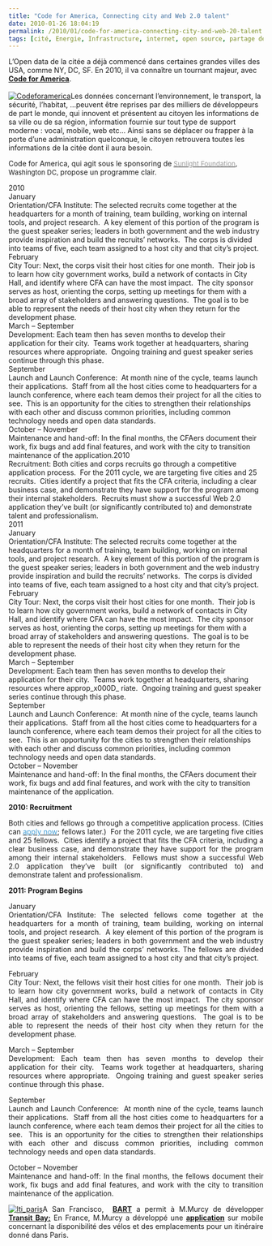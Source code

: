 ```yaml
---
title: "Code for America, Connecting city and Web 2.0 talent"
date: 2010-01-26 18:04:19
permalink: /2010/01/code-for-america-connecting-city-and-web-20-talent.html
tags: [cité, Energie, Infrastructure, internet, open source, partage de données, Service de mobilité, smartgrid, TIC, web2.0]
---
```


<p>L’Open data de la citée a déjà commencé dans certaines grandes villes des USA, comme NY, DC, SF. En 2010, il va connaître un tournant majeur, avec <span style="text-decoration: underline"><strong><a href="http://codeforamerica.org/" target="_blank">Code for America</a></strong></span>.<br /> <span class="text"><br /><a href="https://gabrielplassat.github.io/transportsdufutur/wp-content/uploads/sites/6/old/6a0120a66d2ad4970b0120a812197a970b-pi.png" rel="lightbox"><img alt="Codeforamerica" border="0" class="asset asset-image at-xid-6a0120a66d2ad4970b0120a812197a970b " src="/wp-content/uploads/sites/6/old/6a0120a66d2ad4970b0120a812197a970b-120pi.png" title="Codeforamerica" /></a>Les données concernant l’environnement, le transport, la sécurité, l’habitat, …peuvent être reprises par des milliers de développeurs de part le monde, qui innovent et présentent au citoyen les informations de sa ville ou de sa région, information fournie sur tout type de support moderne : vocal, mobile, web etc… Ainsi sans se déplacer ou frapper à la porte d’une administration quelconque, le citoyen retrouvera toutes les informations de la citée dont il aura besoin.</span></p> <p><span class="text">Code for America, qui agit sous le sponsoring de<small><font size="2"> </font><a href="http://www.sunlightfoundation.com/" target="_blank"><font color="#999999" size="2">Sunlight Foundation</font></a><font size="2">, Washington DC, </font></small>propose un programme clair.</span></p> <p><span class="text"></span></p>   <!--more--> <span class="text"> <div class="entry-content"> <div id="_mcePaste">2010</div></div> <div class="entry-content"> <div id="_mcePaste">January</div></div> <div class="entry-content"> <div id="_mcePaste">Orientation/CFA Institute: The selected recruits come together at the headquarters for a month of training, team building, working on internal tools, and project research.  A key element of this portion of the program is the guest speaker series; leaders in both government and the web industry provide inspiration and build the recruits’ networks.  The corps is divided into teams of five, each team assigned to a host city and that city’s project.</div></div> <div class="entry-content"> <div id="_mcePaste">February</div></div> <div class="entry-content"> <div id="_mcePaste">City Tour: Next, the corps visit their host cities for one month.  Their job is to learn how city government works, build a network of contacts in City Hall, and identify where CFA can have the most impact.  The city sponsor serves as host, orienting the corps, setting up meetings for them with a broad array of stakeholders and answering questions.  The goal is to be able to represent the needs of their host city when they return for the development phase.</div></div> <div class="entry-content"> <div id="_mcePaste">March – September</div></div> <div class="entry-content"> <div id="_mcePaste">Development: Each team then has seven months to develop their application for their city.  Teams work together at headquarters, sharing resources where appropriate.  Ongoing training and guest speaker series continue through this phase.</div></div> <div class="entry-content"> <div id="_mcePaste">September</div></div> <div class="entry-content"> <div id="_mcePaste">Launch and Launch Conference:  At month nine of the cycle, teams launch their applications.  Staff from all the host cities come to headquarters for a launch conference, where each team demos their project for all the cities to see.  This is an opportunity for the cities to strengthen their relationships with each other and discuss common priorities, including common technology needs and open data standards.</div></div> <div class="entry-content"> <div id="_mcePaste">October – November</div></div> <div class="entry-content"> <div id="_mcePaste">Maintenance and hand-off: In the final months, the CFAers document their work, fix bugs and add final features, and work with the city to transition maintenance of the application.2010</div></div> <div class="entry-content"> <div id="_mcePaste">Recruitment: Both cities and corps recruits go through a competitive application process.  For the 2011 cycle, we are targeting five cities and 25 recruits.  Cities identify a project that fits the CFA criteria, including a clear business case, and demonstrate they have support for the program among their internal stakeholders.  Recruits must show a successful Web 2.0 application they’ve built (or significantly contributed to) and demonstrate talent and professionalism.</div></div> <div class="entry-content"> <div id="_mcePaste">2011</div></div> <div class="entry-content"> <div id="_mcePaste">January</div></div> <div class="entry-content"> <div id="_mcePaste">Orientation/CFA Institute: The selected recruits come together at the headquarters for a month of training, team building, working on internal tools, and project research.  A key element of this portion of the program is the guest speaker series; leaders in both government and the web industry provide inspiration and build the recruits’ networks.  The corps is divided into teams of five, each team assigned to a host city and that city’s project.</div></div> <div class="entry-content"> <div id="_mcePaste">February</div></div> <div class="entry-content"> <div id="_mcePaste">City Tour: Next, the corps visit their host cities for one month.  Their job is to learn how city government works, build a network of contacts in City Hall, and identify where CFA can have the most impact.  The city sponsor serves as host, orienting the corps, setting up meetings for them with a broad array of stakeholders and answering questions.  The goal is to be able to represent the needs of their host city when they return for the development phase.</div></div> <div class="entry-content"> <div id="_mcePaste">March – September</div></div> <div class="entry-content"> <div id="_mcePaste">Development: Each team then has seven months to develop their application for their city.  Teams work together at headquarters, sharing resources where approp_x000D_
riate.  Ongoing training and guest speaker series continue through this phase.</div></div> <div class="entry-content"> <div id="_mcePaste">September</div></div> <div class="entry-content"> <div id="_mcePaste">Launch and Launch Conference:  At month nine of the cycle, teams launch their applications.  Staff from all the host cities come to headquarters for a launch conference, where each team demos their project for all the cities to see.  This is an opportunity for the cities to strengthen their relationships with each other and discuss common priorities, including common technology needs and open data standards.</div></div> <div class="entry-content"> <div id="_mcePaste">October – November</div></div> <div class="entry-content"> <div id="_mcePaste">Maintenance and hand-off: In the final months, the CFAers document their work, fix bugs and add final features, and work with the city to transition maintenance of the application.</div></div> <p align="justify" class="entry-content"><strong>2010</strong><strong>: Recruitment</strong></p> <p align="justify" class="entry-content">Both cities and fellows go through a competitive application process. (Cities can <a href="http://codeforamerica.org/for-cities/call-for-applications/"><font color="#409dd6">apply now</font></a>; fellows later.)  For the 2011 cycle, we are targeting five cities and 25 fellows.  Cities identify a project that fits the CFA criteria, including a clear business case, and demonstrate they have support for the program among their internal stakeholders.  Fellows must show a successful Web 2.0 application they’ve built (or significantly contributed to) and demonstrate talent and professionalism.</p> <p align="justify" class="entry-content"><strong>2011: Program Begins</strong></p> <p align="justify" class="entry-content">January<br />Orientation/CFA Institute: The selected fellows come together at the headquarters for a month of training, team building, working on internal tools, and project research.  A key element of this portion of the program is the guest speaker series; leaders in both government and the web industry provide inspiration and build the corps’ networks. The fellows are divided into teams of five, each team assigned to a host city and that city’s project.</p> <p align="justify" class="entry-content">February<br />City Tour: Next, the fellows visit their host cities for one month.  Their job is to learn how city government works, build a network of contacts in City Hall, and identify where CFA can have the most impact.  The city sponsor serves as host, orienting the fellows, setting up meetings for them with a broad array of stakeholders and answering questions.  The goal is to be able to represent the needs of their host city when they return for the development phase.</p> <p align="justify" class="entry-content">March – September<br />Development: Each team then has seven months to develop their application for their city.  Teams work together at headquarters, sharing resources where appropriate.  Ongoing training and guest speaker series continue through this phase.</p> <p align="justify" class="entry-content">September<br />Launch and Launch Conference:  At month nine of the cycle, teams launch their applications.  Staff from all the host cities come to headquarters for a launch conference, where each team demos their project for all the cities to see.  This is an opportunity for the cities to strengthen their relationships with each other and discuss common priorities, including common technology needs and open data standards.</p> <p align="justify" class="entry-content">October – November<br />Maintenance and hand-off: In the final months, the fellows document their work, fix bugs and add final features, and work with the city to transition maintenance of the application.</p> <p align="justify" class="entry-content"><a href="https://gabrielplassat.github.io/transportsdufutur/wp-content/uploads/sites/6/old/6a0120a66d2ad4970b012877152754970c-pi.jpg" rel="lightbox"><img alt="Iti_paris" border="0" class="asset asset-image at-xid-6a0120a66d2ad4970b012877152754970c " src="/wp-content/uploads/sites/6/old/6a0120a66d2ad4970b012877152754970c-500pi.jpg" title="Iti_paris" /></a>A San Francisco,  <strong><span style="text-decoration: underline"><a href="http://www.bart.gov/schedules/developers/index.aspx">BART</a></span></strong> a permit à M.Murcy de développer <a href="http://www.moiclog.com" target="_blank"><strong>Transit Bay</strong></a><span style="text-decoration: underline"><strong>;</strong></span> <span class="text" style="text-decoration: none">En France, M.Murcy a développé une <a href="http://www.itineraire-paris.net" target="_blank"><strong>application</strong></a> sur mobile concernant la disponibilité des vélos et des emplacements pour un itinéraire donné dans Paris.<br /><br /></span><span class="text"><br /></span></p> <p align="justify" class="entry-content"> </p></span>
